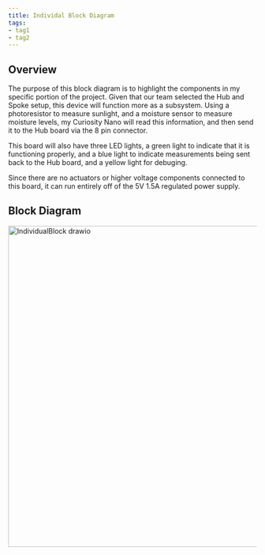 ```yaml
---
title: Individal Block Diagram
tags:
- tag1
- tag2
---
```


## Overview
The purpose of this block diagram is to highlight the components in my specific portion of the project. Given that our team selected the Hub and Spoke setup, this device will function more as a subsystem. Using a photoresistor to measure sunlight, and a moisture sensor to measure moisture levels, my Curiosity Nano will read this information, and then send it to the Hub board via the 8 pin connector.

This board will also have three LED lights, a green light to indicate that it is functioning properly, and a blue light to indicate measurements being sent back to the Hub board, and a yellow light for debuging.

Since there are no actuators or higher voltage components connected to this board, it can run entirely off of the 5V 1.5A regulated power supply.

## Block Diagram
<img width="701" height="651" alt="IndividualBlock drawio" src="https://github.com/user-attachments/assets/07fb3371-7b62-4cf8-9394-3b5502d91758" />
